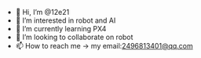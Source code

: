 - 👋 Hi, I’m @12e21
- 👀 I’m interested in robot and AI
- 🌱 I’m currently learning PX4
- 💞️ I’m looking to collaborate on robot
- 📫 How to reach me -> my email:2496813401@qq.com 

